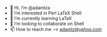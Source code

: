 - 👋 Hi, I’m @adamlza
- 👀 I’m interested in Perl LaTeX Shell
- 🌱 I’m currently learning LaTeX
- 💞️ I’m looking to collaborate on Shell
- 📫 How to reach me --> adamlz@yahoo.com
